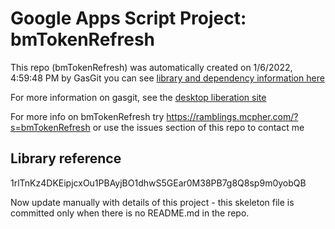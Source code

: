 # Google Apps Script Project: bmTokenRefresh
This repo (bmTokenRefresh) was automatically created on 1/6/2022, 4:59:48 PM by GasGit
you can see [library and dependency information here](dependencies.md)

For more information on gasgit, see the [desktop liberation site](https://ramblings.mcpher.com/drive-sdk-and-github/migrategasgit/ "desktop liberation")

For more info on bmTokenRefresh try https://ramblings.mcpher.com/?s=bmTokenRefresh or use the issues section of this repo to contact me
## Library reference
1rlTnKz4DKEipjcxOu1PBAyjBO1dhwS5GEar0M38PB7g8Q8sp9m0yobQB

Now update manually with details of this project - this skeleton file is committed only when there is no README.md in the repo.